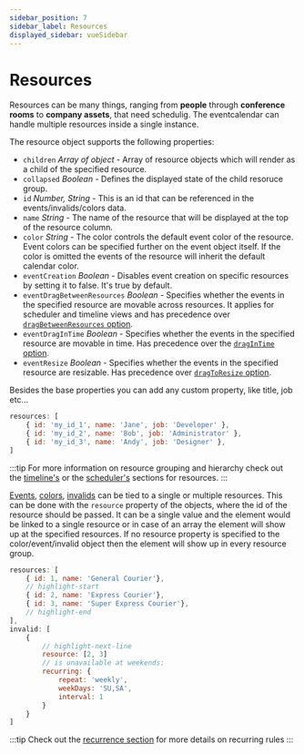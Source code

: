 ```yaml
---
sidebar_position: 7
sidebar_label: Resources
displayed_sidebar: vueSidebar
---
```


# Resources

Resources can be many things, ranging from **people** through **conference rooms** to **company assets**, that need schedulig. The eventcalendar can handle multiple resources inside a single instance.

The resource object supports the following properties:

* `children` *Array of object* - Array of resource objects which will render as a child of the specified resource.
* `collapsed` *Boolean* - Defines the displayed state of the child resoruce group.
* `id` *Number, String* - This is an id that can be referenced in the events/invalids/colors data.
* `name` *String* - The name of the resource that will be displayed at the top of the resource column.
* `color` *String* - The color controls the default event color of the resource. Event colors can be specified further on the event object itself. If the color is omitted the events of the resource will inherit the default calendar color.
* `eventCreation` *Boolean* - Disables event creation on specific resources by setting it to false. It's true by default.
* `eventDragBetweenResources` *Boolean* - Specifies whether the events in the specified resource are movable across resources. It applies for scheduler and timeline views and has precedence over [`dragBetweenResources` option](api#opt-dragBetweenResources).
* `eventDragInTime` *Boolean* - Specifies whether the events in the specified resource are movable in time. Has precedence over the [`dragInTime` option](api#opt-dragInTime).
* `eventResize` *Boolean* - Specifies whether the events in the specified resource are resizable. Has precedence over [`dragToResize` option](api#opt-dragToResize).

Besides the base properties you can add any custom property, like title, job etc...

```javascript title="Defining resources"
resources: [
    { id: 'my_id_1', name: 'Jane', job: 'Developer' },
    { id: 'my_id_2', name: 'Bob', job: 'Administrator' },
    { id: 'my_id_3', name: 'Andy', job: 'Designer' },
]
```

:::tip
For more information on resource grouping and hierarchy check out the [timeline's](timeline#resource-grouping-and-hierarchy) or the [scheduler's](scheduler#resource-grouping) sections for resources.
:::

[Events](api#opt-data), [colors](api#opt-colors), [invalids](api#opt-invalid) can be tied to a single or multiple resources. This can be done with the `resource` property of the objects, where the id of the resource should be passed. It can be a single value and the element would be linked to a single resource or in case of an array the element will show up at the specified resources. If no resource property is specified to the color/event/invalid object then the element will show up in every resource group.

```javascript title="Invalid rule for specific resources"
resources: [
    { id: 1, name: 'General Courier'},
    // highlight-start
    { id: 2, name: 'Express Courier'},
    { id: 3, name: 'Super Express Courier'},
    // highlight-end
],
invalid: [
    {
        // highlight-next-line
        resource: [2, 3]
        // is unavailable at weekends:
        recurring: {
            repeat: 'weekly',
            weekDays: 'SU,SA',
            interval: 1
        }
    }
]
```

:::tip
Check out the [recurrence section](../core-concepts/recurrence) for more details on recurring rules
:::